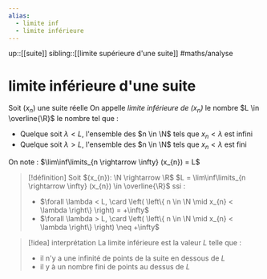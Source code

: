 ```yaml
---
alias:
  - limite inf
  - limite inférieure
---
```

up::[[suite]]
sibling::[[limite supérieure d'une suite]]
#maths/analyse 
# limite inférieure d'une suite
Soit $(x_{n})$ une suite réelle
On appelle _limite inférieure de $(x_{n})$_ le nombre $L \in \overline{\R}$ le nombre tel que :
 - Quelque soit $\lambda < L$, l'ensemble des $n \in \N$ tels que $x_{n} < \lambda$ est infini
 - Quelque soit $\lambda > L$, l'ensemble des $n \in \N$ tels que $x_{n} < \lambda$ est fini

On note : $\lim\inf\limits_{n \rightarrow \infty} (x_{n}) = L$

> [!définition]
> Soit $(x_{n}): \N \rightarrow \R$
> $L = \lim\inf\limits_{n \rightarrow \infty} (x_{n}) \in \overline{\R}$ ssi :
>  - $\forall \lambda < L, \card \left( \left\{ n \in \N \mid x_{n} < \lambda \right\} \right) = +\infty$
>  - $\forall \lambda > L, \card \left( \left\{ n \in \N \mid x_{n} < \lambda \right\} \right) \neq +\infty$


> [!idea] interprétation
> La limite inférieure est la valeur $L$ telle que :
>  - il n'y a une infinité de points de la suite en dessous de $L$
>  - il y à un nombre fini de points au dessus de $L$
